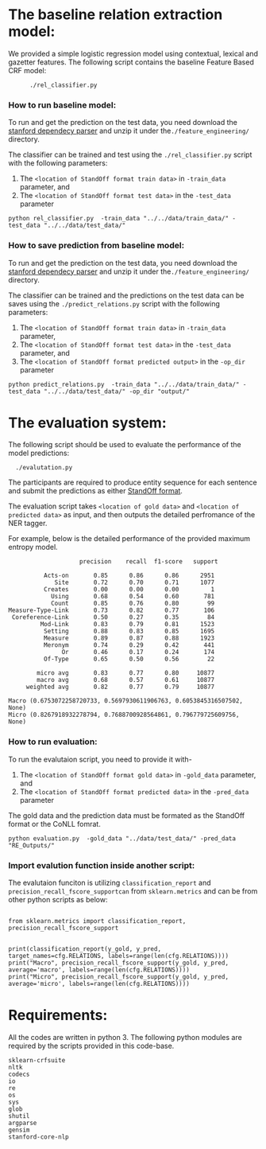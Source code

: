 # The baseline relation extraction model:

We provided a simple logistic regression model using contextual, lexical and gazetter features. The following script contains the baseline Feature Based CRF model:

```
      ./rel_classifier.py

```
### How to run baseline model:

To run and get the prediction on the test data, you need download the [stanford dependecy parser](https://mega.nz/file/HcgEyIJI#keL_1DL00BcLn_DwsswZuWrOuyJaJ1T9OPtJQpjjMXs) and unzip it  under the`./feature_engineering/` directory. 

The classifier can be trained and test using the  `./rel_classifier.py` script with the following parameters:

1) The `<location of StandOff format train data>` in `-train_data` parameter, and 
2) The `<location of StandOff format test data>` in the `-test_data` parameter


```
python rel_classifier.py  -train_data "../../data/train_data/" -test_data "../../data/test_data/"
```

### How to save prediction from baseline model:

To run and get the prediction on the test data, you need download the [stanford dependecy parser](https://mega.nz/file/HcgEyIJI#keL_1DL00BcLn_DwsswZuWrOuyJaJ1T9OPtJQpjjMXs) and unzip it  under the`./feature_engineering/` directory. 

The classifier can be trained and the predictions on the test data can be saves using the  `./predict_relations.py` script with the following parameters:

1) The `<location of StandOff format train data>` in `-train_data` parameter, 
2) The `<location of StandOff format test data>` in the `-test_data` parameter, and 
3) The `<location of StandOff format predicted output>` in the `-op_dir` parameter


```
python predict_relations.py  -train_data "../../data/train_data/" -test_data "../../data/test_data/" -op_dir "output/"
```



# The evaluation system:


The following script should be used to evaluate the performance of the model predictions:
  
      ./evalutation.py


The participants are required to produce entity sequence for each sentence and submit the predictions as either [StandOff format](../../data/Readme.md##-The-standoff-format:).


The evaluation script takes `<location of gold data>` and `<location of predicted data>` as input, and then outputs the detailed perfromance of the NER tagger. 

For example, below is the detailed performance of the provided maximum entropy model.

```
                    precision    recall  f1-score   support
 
          Acts-on       0.85      0.86      0.86      2951
             Site       0.72      0.70      0.71      1077
          Creates       0.00      0.00      0.00         1
            Using       0.68      0.54      0.60       781
            Count       0.85      0.76      0.80        99
Measure-Type-Link       0.73      0.82      0.77       106
 Coreference-Link       0.50      0.27      0.35        84
         Mod-Link       0.83      0.79      0.81      1523
          Setting       0.88      0.83      0.85      1695
          Measure       0.89      0.87      0.88      1923
          Meronym       0.74      0.29      0.42       441
               Or       0.46      0.17      0.24       174
          Of-Type       0.65      0.50      0.56        22
 
        micro avg       0.83      0.77      0.80     10877
        macro avg       0.68      0.57      0.61     10877
     weighted avg       0.82      0.77      0.79     10877
 
Macro (0.6753072258720733, 0.5697930611906763, 0.6053845316507502, None)
Micro (0.8267918932278794, 0.7688700928564861, 0.796779725609756, None)

``` 
    


### How to run evaluation:

To run the evalutaion script, you need to provide it with-

1) The `<location of StandOff format gold data>` in `-gold_data` parameter, and 
2) The `<location of StandOff format predicted data>` in the `-pred_data` parameter

The gold data and the prediction data must be formated as the StandOff format or the CoNLL fomrat.

```
python evaluation.py  -gold_data "../data/test_data/" -pred_data "RE_Outputs/"

```

### Import evalution function inside another script:

The evalutaion funciton is utilizing `classification_report` and `precision_recall_fscore_supportcan` from `sklearn.metrics` and can be from other python scripts as below:

```

from sklearn.metrics import classification_report, precision_recall_fscore_support


print(classification_report(y_gold, y_pred, target_names=cfg.RELATIONS, labels=range(len(cfg.RELATIONS))))
print("Macro", precision_recall_fscore_support(y_gold, y_pred, average='macro', labels=range(len(cfg.RELATIONS))))
print("Micro", precision_recall_fscore_support(y_gold, y_pred, average='micro', labels=range(len(cfg.RELATIONS))))

```



# Requirements:

All the codes are written in python 3. The following python modules are required by the scripts provided in this code-base.


```
sklearn-crfsuite
nltk
codecs
io
re
os
sys
glob
shutil
argparse
gensim
stanford-core-nlp

```
